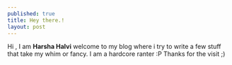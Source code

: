 ```yaml
---
published: true
title: Hey there.!
layout: post
---
```

Hi , I am **Harsha Halvi** welcome to my blog where i try to write a few stuff that take my whim or fancy. I am a hardcore ranter :P Thanks for the visit ;)